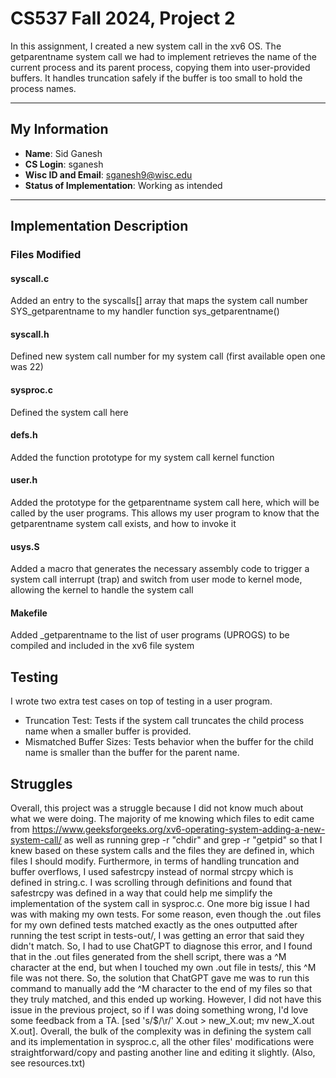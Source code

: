 # CS537 Fall 2024, Project 2

In this assignment, I created a new system call in the xv6 OS. The getparentname system call we had to implement retrieves the name of the current process and its parent process, copying them into user-provided buffers. It handles truncation safely if the buffer is too small to hold the process names.

---

## My Information

- **Name**: Sid Ganesh
- **CS Login**: sganesh
- **Wisc ID and Email**: sganesh9@wisc.edu
- **Status of Implementation**: Working as intended

---

## Implementation Description

### Files Modified
#### syscall.c
Added an entry to the syscalls[] array that maps the system call number SYS_getparentname to my handler function sys_getparentname()

#### syscall.h
Defined new system call number for my system call (first available open one was 22)

#### sysproc.c
Defined the system call here

#### defs.h
Added the function prototype for my system call kernel function

#### user.h
Added the prototype for the getparentname system call here, which will be called by the user programs. This allows my user program to know that the getparentname system call exists, and how to invoke it

#### usys.S
Added a macro that generates the necessary assembly code to trigger a system call interrupt (trap) and switch from user mode to kernel mode, allowing the kernel to handle the system call

#### Makefile
Added _getparentname to the list of user programs (UPROGS) to be compiled and included in the xv6 file system

## Testing
I wrote two extra test cases on top of testing in a user program.
- Truncation Test: Tests if the system call truncates the child process name when a smaller buffer is provided.
- Mismatched Buffer Sizes: Tests behavior when the buffer for the child name is smaller than the buffer for the parent name.

## Struggles
Overall, this project was a struggle because I did not know much about what we were doing. The majority of me knowing which files to edit came from https://www.geeksforgeeks.org/xv6-operating-system-adding-a-new-system-call/ as well as running grep -r "chdir" and grep -r "getpid" so that I knew based on these system calls and the files they are defined in, which files I should modify. Furthermore, in terms of handling truncation and buffer overflows, I used safestrcpy instead of normal strcpy which is defined in string.c. I was scrolling through definitions and found that safestrcpy was defined in a way that could help me simplify the implementation of the system call in sysproc.c. One more big issue I had was with making my own tests. For some reason, even though the .out files for my own defined tests matched exactly as the ones outputted after running the test script in tests-out/, I was getting an error that said they didn't match. So, I had to use ChatGPT to diagnose this error, and I found that in the .out files generated from the shell script, there was a ^M character at the end, but when I touched my own .out file in tests/, this ^M file was not there. So, the solution that ChatGPT gave me was to run this command to manually add the ^M character to the end of my files so that they truly matched, and this ended up working. However, I did not have this issue in the previous project, so if I was doing something wrong, I'd love some feedback from a TA. [sed 's/$/\r/' X.out > new_X.out; mv new_X.out X.out]. Overall, the bulk of the complexity was in defining the system call and its implementation in sysproc.c, all the other files' modifications were straightforward/copy and pasting another line and editing it slightly. (Also, see resources.txt)
